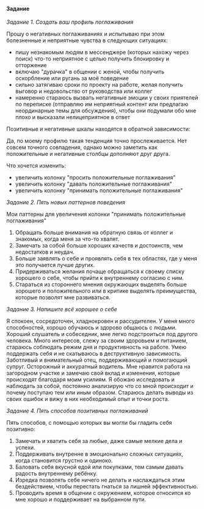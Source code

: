 #### Задание

*Задание 1. Создать ваш профиль поглаживания*

Прошу о негативных поглаживаниях и испытываю при этом болезненные и неприятные чувства в следующих ситуациях:

- пишу незнакомым людям в мессенджере (которых нахожу через поиск) что-то неприятное с целью получить блокировку и отторжение
- включаю "дурачка" в общении с женой, чтобы получить оскорбление или ругань за моё поведение
- сильно затягиваю сроки по проекту на работе, желая получить выговор и недовольство от руководства или коллег
- намеренно стараюсь вызвать негативные эмоции у своих приятелей по переписке (отправляю им неприятный контент или предлагаю неординарные темы для обсуждения), чтобы они подумали обо мне плохо и высказали нелицеприятное в ответ

Позитивные и негативные шкалы находятся в обратной зависимости:

Да, по моему профилю такая тенденция точно прослеживается. Нет совсем точного совпадения, однако можно заметить как положительные и негативные столбцы дополняют друг друга.

Что хочется изменить:

- увеличить колонку "просить положительные поглаживания"
- увеличить колонку "давать положительные поглаживания"
- увеличить колонку "принимать положительные поглаживания"

*Задание 2. Пять новых паттернов поведения*

Мои паттерны для увеличения колонки "принимать положительные поглаживания"

1) Обращать больше внимания на обратную связь от коллег и знакомых, когда меня за что-то хвалят.
2) Замечать за собой больше хороших качеств и достоинств, чем недостатков и неудач.
3) Больше заявлять о себе и проявлять себя в тех областях, где у меня это получается лучше других.
4) Придерживаться желания почаще обращаться к своему списку хорошего о себе, чтобы прийти к внутреннему согласию с ним.
5) Стараться из стороннего мнения окружающих выделять больше хорошего и положительного или в критике выделять преимущества, которые позволят мне развиваться.

*Задание 3. Напишите всё хорошее о себе*

Я спокоен, сосредоточен, хладнокровен и рассудителен. У меня много способностей, хорошо обучаюсь и здорово общаюсь с людьми. Хороший слушатель и собеседник, мне легко подстроиться под другого человека. Много интересов, слежу за своим здоровьем и питанием, стараюсь соблюдать режим дня и продуктивность на работе. Умею поддержать себя и не скатываюсь в деструктивную зависимость. Заботливый и внимательный отец, поддерживающий и помогающий супруг. Осторожный и аккуратный водитель. Мне нравится работа на загородном участке и замечаю свой вклад и изменения, которые происходят благодаря моим усилиям. Я обожаю исследовать и наблюдать за собой, постоянно анализирую что со мной происходит и почему поступаю тем или иным образом. Стараюсь делать выводы из своих ошибок и вижу в них необходимый опыт и точки роста.

*Задание 4. Пять способов позитивных поглаживаний*

Пять способов, с помощью которых вы могли бы гладить себя позитивно:

1) Замечать и хватить себя за любые, даже самые мелкие дела и успехи.
2) Поддерживать внутренне в эмоционально сложных ситуациях, когда становится грустно и одиноко.
3) Баловать себя вкусной едой или покупками, тем самым давать радость внутреннему ребёнку.
4) Изредка позволять себе ничего не делать и наслаждаться этим бездействием, чтобы перестать гнаться за лишней эффективностью.
5) Проводить время в общении с окружением, которое относится ко мне хорошо и поддерживает на выбранном пути.
